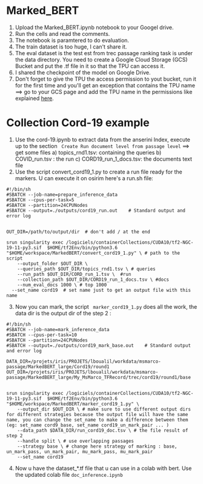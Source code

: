 # Marked_BERT

1. Upload the Marked_BERT.ipynb notebook to your Googel drive.
2. Run the cells and read the comments. 
3. The notebook is paramtered to do evaluation. 
4. The train dataset is too huge, I can't share it. 
5. The eval dataset is the test est from trec passage ranking task is under the data directory. You need to create a Google Cloud Storage (GCS) Bucket and put the .tf file in it so that the TPU can access it. 
6. I shared the checkpoint of the model on Google Drive. 
7. Don't forget to give the TPU the access permission to yout bucket, run it for the first time and you'll get an exception that contains the TPU name ==> go to your GCS page and add the TPU name in the permissions like explained [here](https://cloud.google.com/storage/docs/access-control/using-iam-permissions).

# Collection Cord-19 example
1. Use the cord-19.ipynb to extract data from the anserini Index, execute up to the section `` Create Run document level from passage level``  ==> get some files 
    a) topics_rnd1.tsv: containing the queries
    b) COVID_run.tsv : the run
    c) CORD19_run_1_docs.tsv: the documents text file
2. Use the script convert_cord19_1.py to create a run file ready for the markers. U can execute it on osirim here's a run.sh file:

```
#!/bin/sh
#SBATCH --job-name=prepare_inference_data
#SBATCH --cpus-per-task=5
#SBATCH --partition=24CPUNodes
#SBATCH --output=./outputs/cord19_run.out    # Standard output and error log
 

OUT_DIR=/path/to/output/dir  # don't add / at the end

srun singularity exec /logiciels/containerCollections/CUDA10/tf2-NGC-19-11-py3.sif  $HOME/tf2Env/bin/python3.6 "$HOME/workspace/MarkedBERT/convert_cord19_1.py" \ # path to the script
	--output_folder $OUT_DIR \
	--queries_path $OUT_DIR/topics_rnd1.tsv \ # queries
	--run_path $OUT_DIR/CORD_run_1.tsv \  #run
	--collection_path $OUT_DIR/CORD19_run_1_docs.tsv \ #docs
	--num_eval_docs 1000 \ # top 1000
  --set_name cord19  # set name just to get an output file with this name 

```

3. Now you can mark, the script ``` marker_cord19_1.py``` does all the work, the data dir is the output dir of the step 2 :
```
#!/bin/sh
#SBATCH --job-name=mark_inference_data
#SBATCH --cpus-per-task=10
#SBATCH --partition=24CPUNodes
#SBATCH --output=./outputs/cord19_mark_base.out    # Standard output and error log

DATA_DIR=/projets/iris/PROJETS/lboualil/workdata/msmarco-passage/MarkedBERT_large/Cord19/round1
OUT_DIR=/projets/iris/PROJETS/lboualil/workdata/msmarco-passage/MarkedBERT_large/My_MsMarco_TFRecord/trec/cord19/round1/base


srun singularity exec /logiciels/containerCollections/CUDA10/tf2-NGC-19-11-py3.sif  $HOME/tf2Env/bin/python3.6 "$HOME/workspace/MarkedBERT/marker_cord19_1.py" \
	--output_dir $OUT_DIR \ # make sure to use different output dirs for different strategies because the output file will have the same name, you can change the set_name to make a difference between them (eg: set_name cord9_base, set_name cord19_un_mark_pair ... )
	--data_path $DATA_DIR/run_cord19_doc.tsv \ # the file result of step 2
	--handle split \ # use overlapping passages
	--strategy base \ # change here strategy of marking : base, un_mark_pass, un_mark_pair, mu_mark_pass, mu_mark_pair
	--set_name cord19

```

4. Now u have the dataset_*.tf file that u can use in a colab with bert. Use the updated colab file ```doc_inference.ipynb```
